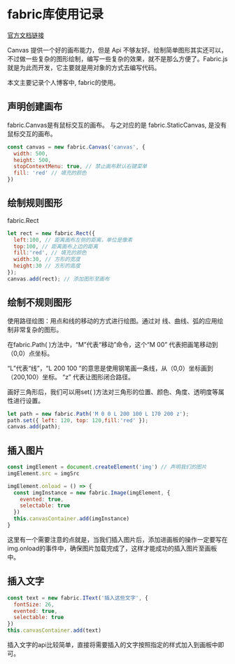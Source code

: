# fabric库使用记录

[官方文档链接](http://fabricjs.com/docs/index.html)

Canvas 提供一个好的画布能力，但是 Api 不够友好。绘制简单图形其实还可以，不过做一些复杂的图形绘制，编写一些复杂的效果，就不是那么方便了。Fabric.js 就是为此而开发，它主要就是用对象的方式去编写代码。

本文主要记录个人博客中, fabric的使用。

## 声明创建画布

fabric.Canvas是有鼠标交互的画布。
与之对应的是 fabric.StaticCanvas, 是没有鼠标交互的画布。

```javascript
const canvas = new fabric.Canvas('canvas', {
  width: 500,
  height: 500,
  stopContextMenu: true, // 禁止画布默认右键菜单
  fill: 'red' // 填充的颜色
})
```

## 绘制规则图形

fabric.Rect

```javascript
let rect = new fabric.Rect({
  left:100, // 距离画布左侧的距离，单位是像素
  top:100, // 距离画布上边的距离
  fill:'red', // 填充的颜色
  width:30, // 方形的宽度
  height:30 // 方形的高度
});
canvas.add(rect); // 添加图形至画布
```

## 绘制不规则图形
使用路径绘图：用点和线的移动的方式进行绘图。通过对 线、曲线、弧的应用绘制非常复杂的图形。

在fabric.Path( )方法中，“M”代表“移动”命令，这个“M 00” 代表把画笔移动到（0,0）点坐标。

“L”代表“线”，“L 200 100 ”的意思是使用钢笔画一条线，从（0,0）坐标画到（200,100）坐标。 “z” 代表让图形闭合路径。

画好三角形后，我们可以用set( )方法对三角形的位置、颜色、角度、透明度等属性进行设置。

```javascript
let path = new fabric.Path('M 0 0 L 200 100 L 170 200 z');
path.set({ left: 120, top: 120,fill:'red' });
canvas.add(path);
```

## 插入图片

```javascript
const imgElement = document.createElement('img') // 声明我们的图片
imgElement.src = imgSrc

imgElement.onload = () => {
  const imgInstance = new fabric.Image(imgElement, {
    evented: true,
    selectable: true
  })
  this.canvasContainer.add(imgInstance)
}
```

这里有一个需要注意的点就是，当我们插入图片后，添加进画板的操作一定要写在img.onload的事件中，确保图片加载完成了，这样才能成功的插入图片至画板中。


## 插入文字

```javascript
const text = new fabric.IText('插入这些文字', { 
  fontSize: 26,
  evented: true,
  selectable: true
})
this.canvasContainer.add(text)
```

插入文字的api比较简单，直接将需要插入的文字按照指定的样式加入到画板中即可。